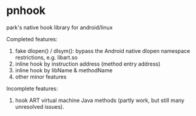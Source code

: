 # pnhook
park's native hook library for android/linux

Completed features:
1. fake dlopen() / dlsym(): bypass the Android native dlopen namespace restrictions, e.g. libart.so
2. inline hook by instruction address (method entry address)
3. inline hook by libName & methodName
4. other minor features

Incomplete features:
1. hook ART virtual machine Java methods (partly work, but still many unresolved issues).
